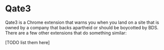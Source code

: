 # Qate3

Qate3 is a Chrome extension that warns you when you land on a site that 
is owned by a company that backs apartheid or should be boycotted by BDS. 
There are a few other extensions that do something similar:

[TODO list them here]
